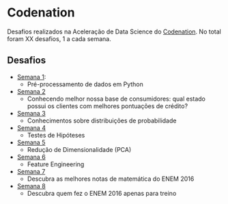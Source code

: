 # Codenation
Desafios realizados na Aceleração de Data Science do [Codenation](https://drive.google.com/file/d/1suRgQhppJW1zhiuqkVGEOauMP3r6WQIT/view?usp=sharing). No total foram XX desafios, 1 a cada semana.

## Desafios

* [Semana 1](https://github.com/mibezerra/Codenation/tree/master/data-science-0):
    * Pré-processamento de dados em Python
* [Semana 2](https://github.com/mibezerra/Codenation/blob/master/coestatistica-1/)
    * Conhecendo melhor nossa base de consumidores: qual estado possui os clientes com melhores pontuações de crédito?
* [Semana 3](https://github.com/mibezerra/Codenation/blob/master/data-science-1/main.ipynb)
    * Conhecimentos sobre distribuições de probabilidade
 * [Semana 4](https://github.com/mibezerra/Codenation/blob/master/data-science-2/main.ipynb)
    * Testes de Hipóteses
* [Semana 5](https://github.com/mibezerra/Codenation/blob/master/data-science-3/main.ipynb)
   * Redução de Dimensionalidade (PCA)
* [Semana 6](https://github.com/mibezerra/Codenation/blob/master/data-science-4/main.ipynb)
   * Feature Engineering
* [Semana 7](https://github.com/mibezerra/Codenation/blob/master/enem-2/Semana%208.ipynb)
     * Descubra as melhores notas de matemática do ENEM 2016
* [Semana 8](https://github.com/mibezerra/Codenation/blob/master/enem-4/desafio9.ipynb)
     * Descubra quem fez o ENEM 2016 apenas para treino
